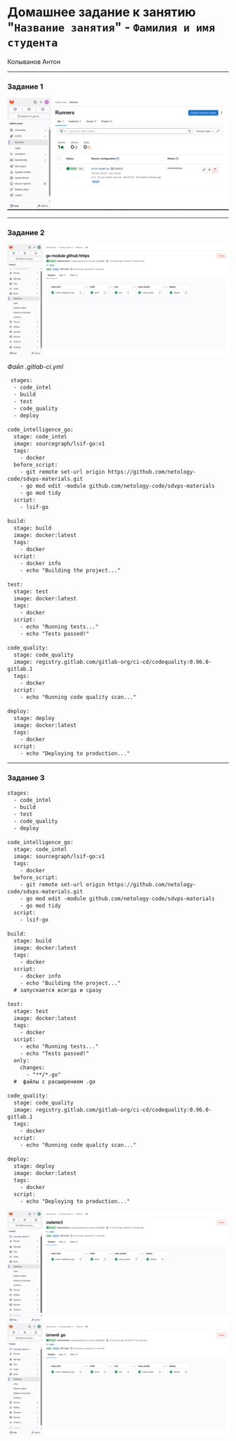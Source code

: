 # Домашнее задание к занятию "`Название занятия`" - `Фамилия и имя студента`
Колыванов Антон


---

### Задание 1

![Скриншот с настройками раннера в проекте](img/1.png)  



---

### Задание 2
![Скрин выполнения Pipline](img/2.png)  

*Файл .gitlab-ci.yml*
```
 stages:
  - code_intel
  - build
  - test
  - code_quality
  - deploy

code_intelligence_go:
  stage: code_intel
  image: sourcegraph/lsif-go:v1
  tags:
    - docker
  before_script:
    - git remote set-url origin https://github.com/netology-code/sdvps-materials.git
    - go mod edit -module github.com/netology-code/sdvps-materials
    - go mod tidy
  script:
    - lsif-go

build:
  stage: build
  image: docker:latest
  tags:
    - docker
  script:
    - docker info
    - echo "Building the project..."

test:
  stage: test
  image: docker:latest
  tags:
    - docker
  script:
    - echo "Running tests..."
    - echo "Tests passed!"

code_quality:
  stage: code_quality
  image: registry.gitlab.com/gitlab-org/ci-cd/codequality:0.96.0-gitlab.1
  tags:
    - docker
  script:
    - echo "Running code quality scan..."

deploy:
  stage: deploy
  image: docker:latest
  tags:
    - docker
  script:
    - echo "Deploying to production..."

```
---

### Задание 3


```
stages:
  - code_intel
  - build
  - test
  - code_quality
  - deploy

code_intelligence_go:
  stage: code_intel
  image: sourcegraph/lsif-go:v1
  tags:
    - docker
  before_script:
    - git remote set-url origin https://github.com/netology-code/sdvps-materials.git
    - go mod edit -module github.com/netology-code/sdvps-materials
    - go mod tidy
  script:
    - lsif-go

build:
  stage: build
  image: docker:latest
  tags:
    - docker
  script:
    - docker info
    - echo "Building the project..."
  # запускается всегда и сразу

test:
  stage: test
  image: docker:latest
  tags:
    - docker
  script:
    - echo "Running tests..."
    - echo "Tests passed!"
  only:
    changes:
      - "**/*.go"
  #  файлы с расширением .go

code_quality:
  stage: code_quality
  image: registry.gitlab.com/gitlab-org/ci-cd/codequality:0.96.0-gitlab.1
  tags:
    - docker
  script:
    - echo "Running code quality scan..."

deploy:
  stage: deploy
  image: docker:latest
  tags:
    - docker
  script:
    - echo "Deploying to production..."

```

![Pipline этап сборки запускался сразу, не дожидаясь результатов тестов](img/3.png)
![Pipline тесты запускались только при изменении файлов с расширением *.go](img/4.png)
